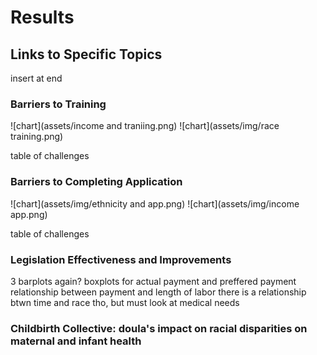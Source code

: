 # Results 

## Links to Specific Topics
insert at end 

### Barriers to Training
![chart](assets/income and traniing.png)
![chart](assets/img/race training.png)

table of challenges

### Barriers to Completing Application
![chart](assets/img/ethnicity and app.png)
![chart](assets/img/income app.png)

table of challenges

### Legislation Effectiveness and Improvements

3 barplots again?
boxplots for actual payment and preffered payment 
relationship between payment and length of labor
there is a relationship btwn time and race tho, but must look at medical needs

### Childbirth Collective: doula's impact on racial disparities on maternal and infant health
